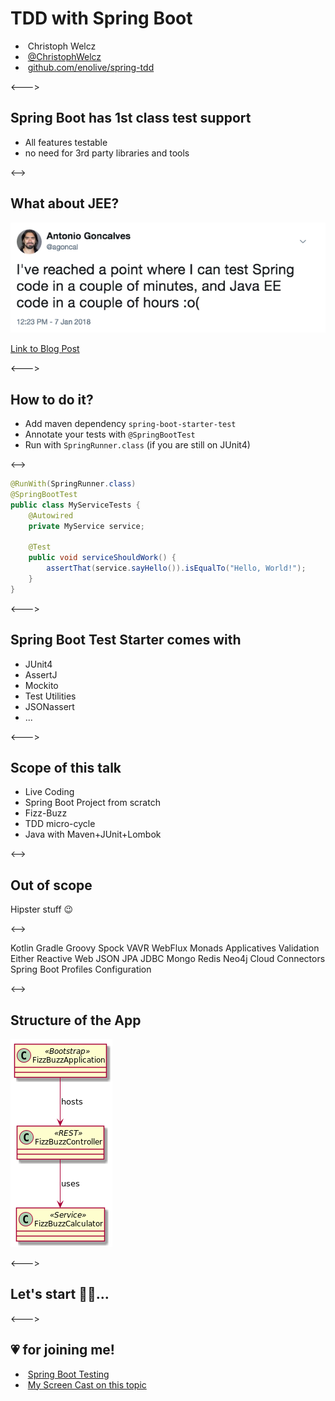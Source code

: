 # TDD with Spring Boot

- <i class="fa fa-user"></i>&nbsp;Christoph Welcz
- <i class="fa fa-twitter" aria-hidden="true"></i>&nbsp;[@ChristophWelcz](https://twitter.com/ChristophWelcz)
- <i class="fa fa-github" aria-hidden="true"></i>&nbsp;[github.com/enolive/spring-tdd](https://github.com/enolive/spring-tdd)

<--->

## Spring Boot has 1st class test support

* All features testable
* no need for 3rd party libraries and tools

<-->

## What about JEE?

[![Tweet JEE vs Spring Testing](resources/spring-vs-jee.png)](https://twitter.com/agoncal/status/949964624962772992)

[Link to Blog Post](https://antoniogoncalves.org/2018/01/16/java-ee-vs-spring-testing/)

<--->

## How to do it?

* Add maven dependency `spring-boot-starter-test`
* Annotate your tests with `@SpringBootTest`
* Run with `SpringRunner.class` (if you are still on JUnit4)

<-->

```java
@RunWith(SpringRunner.class)
@SpringBootTest
public class MyServiceTests {
    @Autowired
    private MyService service;
    
    @Test
    public void serviceShouldWork() {
        assertThat(service.sayHello()).isEqualTo("Hello, World!");
    }
}
```

<--->

## Spring Boot Test Starter comes with

* JUnit4
* AssertJ
* Mockito
* Test Utilities
* JSONassert
* ...

<--->

## Scope of this talk

* Live Coding
* Spring Boot Project from scratch
* Fizz-Buzz
* TDD micro-cycle
* Java with Maven+JUnit+Lombok

<-->

## Out of scope

Hipster stuff 😉

<-->

<section tagcloud large>
    Kotlin
    Gradle
    Groovy
    Spock
    VAVR
    WebFlux
    Monads
    Applicatives
    Validation
    Either
    Reactive Web
    JSON
    JPA
    JDBC
    Mongo
    Redis
    Neo4j
    Cloud Connectors
    Spring Boot Profiles
    Configuration
<section>

<-->

## Structure of the App

![Structure of the Application](resources/FizzBuzz.png)

<--->

## Let's start 👩‍💻...

<--->

## 💗 for joining me!

* <i class="fa fa-book" aria-hidden="true"></i>&nbsp;[Spring Boot Testing](https://docs.spring.io/spring-boot/docs/current/reference/html/boot-features-testing.html)
* <i class="fa fa-youtube" aria-hidden="true"></i>&nbsp;[My Screen Cast on this topic](https://youtu.be/RDRM4lnNMVo)
